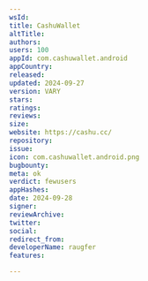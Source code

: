 ```yaml
---
wsId: 
title: CashuWallet
altTitle: 
authors: 
users: 100
appId: com.cashuwallet.android
appCountry: 
released: 
updated: 2024-09-27
version: VARY
stars: 
ratings: 
reviews: 
size: 
website: https://cashu.cc/
repository: 
issue: 
icon: com.cashuwallet.android.png
bugbounty: 
meta: ok
verdict: fewusers
appHashes: 
date: 2024-09-28
signer: 
reviewArchive: 
twitter: 
social: 
redirect_from: 
developerName: raugfer
features: 

---
```


